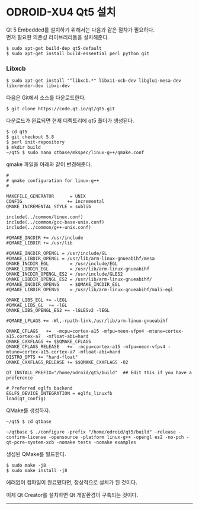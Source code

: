 # ODROID-XU4 Qt5 설치  

Qt 5 Embedded를 설치하기 위해서는 다음과 같은 절차가 필요하다.  
먼저 필요한 의존성 라이브러리들을 설치해준다.  
```    
$ sudo apt-get build-dep qt5-default
$ sudo apt-get install build-essential perl python git
```

### Libxcb
```
$ sudo apt-get install "^libxcb.*" libx11-xcb-dev libglu1-mesa-dev libxrender-dev libxi-dev
```   

다음은 Git에서 소스를 다운로드한다.  
```
$ git clone https://code.qt.io/qt/qt5.git
```


다운로드가 완료되면 현재 디렉토리에 qt5 폴더가 생성된다.  
```
$ cd qt5
$ git checkout 5.8
$ perl init-repository
$ mkdir build
~/qt5 $ sudo nano qtbase/mkspec/linux-g++/qmake.conf
```
qmake 파일을 아래와 같이 변경해준다.  
```
#
# qmake configuration for linux-g++
#

MAKEFILE_GENERATOR      = UNIX
CONFIG                 += incremental
QMAKE_INCREMENTAL_STYLE = sublib

include(../common/linux.conf)
include(../common/gcc-base-unix.conf)
include(../common/g++-unix.conf)

#QMAKE_INCDIR += /usr/include
#QMAKE_LIBDIR += /usr/lib

#QMAKE_INCDIR_OPENGL = /usr/include/GL
#QMAKE_LIBDIR_OPENGL = /usr/lib/arm-linux-gnueabihf/mesa
QMAKE_INCDIR_EGL        = /usr/include/EGL
QMAKE_LIBDIR_EGL        = /usr/lib/arm-linux-gnueabihf
QMAKE_INCDIR_OPENGL_ES2 = /usr/include/GLES2
QMAKE_LIBDIR_OPENGL_ES2 = /usr/lib/arm-linux-gnueabihf/
#QMAKE_INCDIR_OPENVG    = $QMAKE_INCDIR_EGL
#QMAKE_LIBDIR_OPENVG    = /usr/lib/arm-linux-gnueabihf/mali-egl

QMAKE_LIBS_EGL += -lEGL
#QMKAE_LIBS_GL  += -lGL
QMAKE_LIBS_OPENGL_ES2 += -lGLESv2 -lEGL

#QMAKE_LFLAGS += -Wl,-rpath-link,/usr/lib/arm-linux-gnueabihf

QMAKE_CFLAGS   +=  -mcpu=cortex-a15 -mfpu=neon-vfpv4 -mtune=cortex-a15.cortex-a7  -mfloat-abi=hard
QMAKE_CXXFLAGS += $$QMAKE_CFLAGS
QMAKE_CFLAGS_RELEASE   +=  -mcpu=cortex-a15 -mfpu=neon-vfpv4 -mtune=cortex-a15.cortex-a7 -mfloat-abi=hard
DISTRO_OPTS += "hard-float"
QMAKE_CXXFLAGS_RELEASE += $$QMAKE_CXXFLAGS -O2

QT_INSTALL_PREFIX="/home/odroid/qt5/build"  ## Edit this if you have a preference

# Preferred eglfs backend
EGLFS_DEVICE_INTEGRATION = eglfs_linuxfb
load(qt_config)
```

QMake를 생성하자.  
```
~/qt5 $ cd qtbase

~/qtbase $ ./configure -prefix "/home/odroid/qt5/build" -release -confirm-license -opensource -platform linux-g++ -opengl es2 -no-pch -qt-pcre-system-xcb -nomake tests -nomake examples
```

생성된 QMake를 빌드한다.  
```
$ sudo make -j8
$ sudo make install -j8
```

에러없이 컴파일이 완료됐다면, 정상적으로 설치가 된 것이다.  

이제 Qt Creator를 설치하면 Qt 개발환경이 구축되는 것이다.  

------------------------------------------------------------------------
